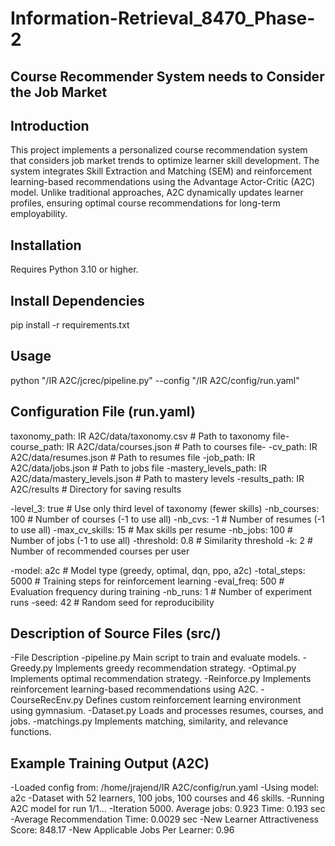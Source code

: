 # Information-Retrieval_8470_Phase-2
## Course Recommender System needs to Consider the Job Market 
## Introduction
This project implements a personalized course recommendation system that considers job market trends to optimize learner skill development. The system integrates Skill Extraction and Matching (SEM) and reinforcement learning-based recommendations using the Advantage Actor-Critic (A2C) model. Unlike traditional approaches, A2C dynamically updates learner profiles, ensuring optimal course recommendations for long-term employability.
## Installation
Requires Python 3.10 or higher.
## Install Dependencies
pip install -r requirements.txt
## Usage
python "/IR A2C/jcrec/pipeline.py" --config "/IR A2C/config/run.yaml"
## Configuration File (run.yaml)
taxonomy_path: IR A2C/data/taxonomy.csv  # Path to taxonomy file-
course_path: IR A2C/data/courses.json  # Path to courses file-
-cv_path: IR A2C/data/resumes.json  # Path to resumes file
-job_path: IR A2C/data/jobs.json  # Path to jobs file
-mastery_levels_path: IR A2C/data/mastery_levels.json  # Path to mastery levels
-results_path: IR A2C/results  # Directory for saving results

-level_3: true  # Use only third level of taxonomy (fewer skills)
-nb_courses: 100  # Number of courses (-1 to use all)
-nb_cvs: -1  # Number of resumes (-1 to use all)
-max_cv_skills: 15  # Max skills per resume
-nb_jobs: 100  # Number of jobs (-1 to use all)
-threshold: 0.8  # Similarity threshold
-k: 2  # Number of recommended courses per user

-model: a2c  # Model type (greedy, optimal, dqn, ppo, a2c)
-total_steps: 5000  # Training steps for reinforcement learning
-eval_freq: 500  # Evaluation frequency during training
-nb_runs: 1  # Number of experiment runs
-seed: 42  # Random seed for reproducibility
## Description of Source Files (src/)
-File	Description
-pipeline.py	Main script to train and evaluate models.
-Greedy.py	Implements greedy recommendation strategy.
-Optimal.py	Implements optimal recommendation strategy.
-Reinforce.py	Implements reinforcement learning-based recommendations using A2C.
-CourseRecEnv.py	Defines custom reinforcement learning environment using gymnasium.
-Dataset.py	Loads and processes resumes, courses, and jobs.
-matchings.py	Implements matching, similarity, and relevance functions.
## Example Training Output (A2C)
-Loaded config from: /home/jrajend/IR A2C/config/run.yaml
-Using model: a2c
-Dataset with 52 learners, 100 jobs, 100 courses and 46 skills.
-Running A2C model for run 1/1...
-Iteration 5000. Average jobs: 0.923 Time: 0.193 sec
-Average Recommendation Time: 0.0029 sec
-New Learner Attractiveness Score: 848.17
-New Applicable Jobs Per Learner: 0.96

